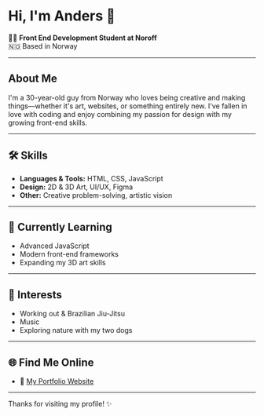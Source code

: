 # Hi, I'm Anders 👋

👨‍💻 **Front End Development Student at Noroff**  
🇳🇴 Based in Norway

---

## About Me

I'm a 30-year-old guy from Norway who loves being creative and making things—whether it's art, websites, or something entirely new. I've fallen in love with coding and enjoy combining my passion for design with my growing front-end skills.

---

## 🛠️ Skills

- **Languages & Tools:** HTML, CSS, JavaScript  
- **Design:** 2D & 3D Art, UI/UX, Figma  
- **Other:** Creative problem-solving, artistic vision

---

## 🌱 Currently Learning

- Advanced JavaScript
- Modern front-end frameworks
- Expanding my 3D art skills

---

## 🎨 Interests

- Working out & Brazilian Jiu-Jitsu
- Music
- Exploring nature with my two dogs

---

## 🌐 Find Me Online

- 💼 [My Portfolio Website](https://creovastudio.com)

---

Thanks for visiting my profile! ✨
